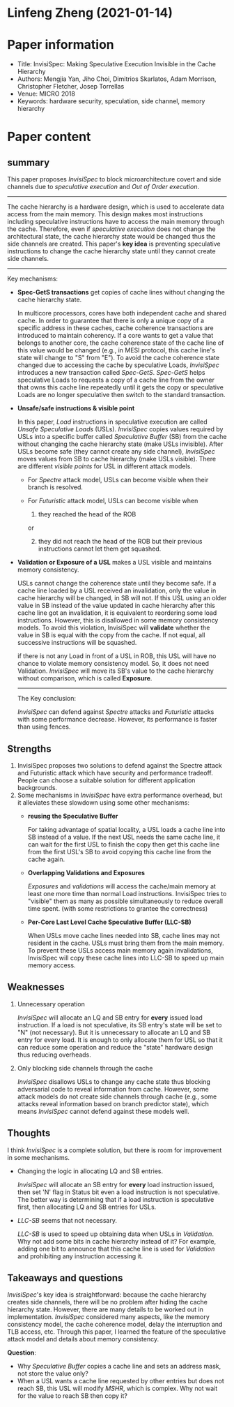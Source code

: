 # Linfeng Zheng (2021-01-14)

# Paper information

- Title: InvisiSpec: Making Speculative Execution Invisible in the Cache Hierarchy
- Authors: Mengjia Yan, Jiho Choi, Dimitrios Skarlatos, Adam Morrison, Christopher Fletcher, Josep Torrellas
- Venue: MICRO 2018
- Keywords: hardware security, speculation, side channel, memory hierarchy

# Paper content

## summary

This paper proposes *InvisiSpec* to block microarchitecture covert and side channels due to *speculative execution* and *Out of Order execution*.

---

The cache hierarchy is a hardware design, which is used to accelerate data access from the main memory. This design makes most instructions including speculative instructions have to access the main memory through the cache. Therefore, even if *speculative execution* does not change the architectural state, the cache hierarchy state would be changed thus the side channels are created. This paper's **key idea** is preventing speculative instructions to change the cache hierarchy state until they cannot create side channels.

---

Key mechanisms:

- **Spec-GetS transactions** get copies of cache lines without changing the cache hierarchy state.

  In multicore processors, cores have both independent cache and shared cache. In order to guarantee that there is only a unique copy of a specific address in these caches, cache coherence transactions are introduced to maintain coherency. If a core wants to get a value that belongs to another core, the cache coherence state of the cache line of this value would be changed (e.g., in MESI protocol, this cache line's state will change to "S" from "E"). To avoid the cache coherence state changed due to accessing the cache by speculative Loads, *InvisiSpec* introduces a new transaction called *Spec-GetS*. *Spec-GetS* helps speculative Loads to requests a copy of a cache line from the owner that owns this cache line repeatedly until it gets the copy or speculative Loads are no longer speculative then switch to the standard transaction.
- **Unsafe/safe instructions & visible point**

  In this paper, *Load* instructions in speculative execution are called *Unsafe Speculative Loads* (USLs). *InvisiSpec* copies values required by USLs into a specific buffer called *Speculative Buffer* (SB) from the cache without changing the cache hierarchy state (make USLs invisible). After USLs become safe (they cannot create any side channel), *InvisiSpec* moves values from SB to cache hierarchy (make USLs visible). There are different *visible points* for USL in different attack models.
  - For *Spectre* attack model, USLs can become visible when their branch is resolved.
  - For *Futuristic* attack model, USLs can become visible when
    1. they reached the head of the ROB

    or 
    
    2. they did not reach the head of the ROB but their previous instructions cannot let them get squashed.

- **Validation or Exposure of a USL** makes a USL visible and maintains memory consistency.

  USLs cannot change the coherence state until they become safe. If a cache line loaded by a USL received an invalidation, only the value in cache hierarchy will be changed, in SB will not. If this USL using an older value in SB instead of the value updated in cache hierarchy after this cache line got an invalidation, it is equivalent to reordering some load instructions. However, this is disallowed in some memory consistency models. To avoid this violation, InvisiSpec will **validate** whether the value in SB is equal with the copy from the cache. If not equal, all successive instructions will be squashed.

  if there is not any Load in front of a USL in ROB, this USL will have no chance to violate memory consistency model. So, it does not need Validation. *InvisiSpec* will move its SB's value to the cache hierarchy without comparison, which is called **Exposure**.

  ---

  The Key conclusion:

  *InvisiSpec* can defend against *Spectre* attacks and *Futuristic* attacks with some performance decrease. However, its performance is faster than using fences.

## Strengths

1. InvisiSpec proposes two solutions to defend against the Spectre attack and Futuristic attack which have security and performance tradeoff. People can choose a suitable solution for different application backgrounds.
2. Some mechanisms in *InvisiSpec* have extra performance overhead, but it alleviates these slowdown using some other mechanisms:
   - **reusing the Speculative Buffer**

     For taking advantage of spatial locality, a USL loads a cache line into SB instead of a value. If the next USL needs the same cache line, it can wait for the first USL to finish the copy then get this cache line from the first USL's SB to avoid copying this cache line from the cache again.
   - **Overlapping Validations and Exposures**

     *Exposures* and *validations* will access the cache/main memory at least one more time than normal Load instructions. InvisiSpec tries to "visible" them as many as possible simultaneously to reduce overall time spent. (with some restrictions to grantee the correctness)
   - **Per-Core Last Level Cache Speculative Buffer (LLC-SB)**

     When USLs move cache lines needed into SB, cache lines may not resident in the cache. USLs must bring them from the main memory. To prevent these USLs access main memory again invalidations, InvisiSpec will copy these cache lines into LLC-SB to speed up main memory access.

## Weaknesses

1. Unnecessary operation

   *InvisiSpec* will allocate an LQ and SB entry for **every** issued load instruction. If a load is not speculative, its SB entry's state will be set to "N" (not necessary). But it is unnecessary to allocate an LQ and SB entry for every load. It is enough to only allocate them for USL so that it can reduce some operation and reduce the "state" hardware design thus reducing overheads.
2. Only blocking side channels through the cache

   *InvisiSpec* disallows USLs to change any cache state thus blocking adversarial code to reveal information from cache. However, some attack models do not create side channels through cache (e.g., some attacks reveal information based on branch predictor state), which means *InvisiSpec* cannot defend against these models well.

## Thoughts

I think *InvisiSpec* is a complete solution, but there is room for improvement in some mechanisms.

- Changing the logic in allocating LQ and SB entries.

  *InvisiSpec* will allocate an SB entry for **every** load instruction issued, then set 'N' flag in Status bit even a load instruction is not speculative. The better way is determining that if a load instruction is speculative first, then allocating LQ and SB entries for USLs.
- *LLC-SB* seems that not necessary.

  *LLC-SB* is used to speed up obtaining data when USLs in *Validation*. Why not add some bits in cache hierarchy instead of it? For example, adding one bit to announce that this cache line is used for *Validation* and prohibiting any instruction accessing it.

## Takeaways and questions

*InvisiSpec*'s key idea is straightforward: because the cache hierarchy creates side channels, there will be no problem after hiding the cache hierarchy state. However, there are many details to be worked out in implementation. *InvisiSpec* considered many aspects, like the memory consistency model, the cache coherence model, delay the interruption and TLB access, etc. Through this paper, I learned the feature of the speculative attack model and details about memory consistency.

**Question**:

- Why *Speculative Buffer* copies a cache line and sets an address mask, not store the value only?
- When a USL wants a cache line requested by other entries but does not reach SB, this USL will modify *MSHR*, which is complex. Why not wait for the value to reach SB then copy it?